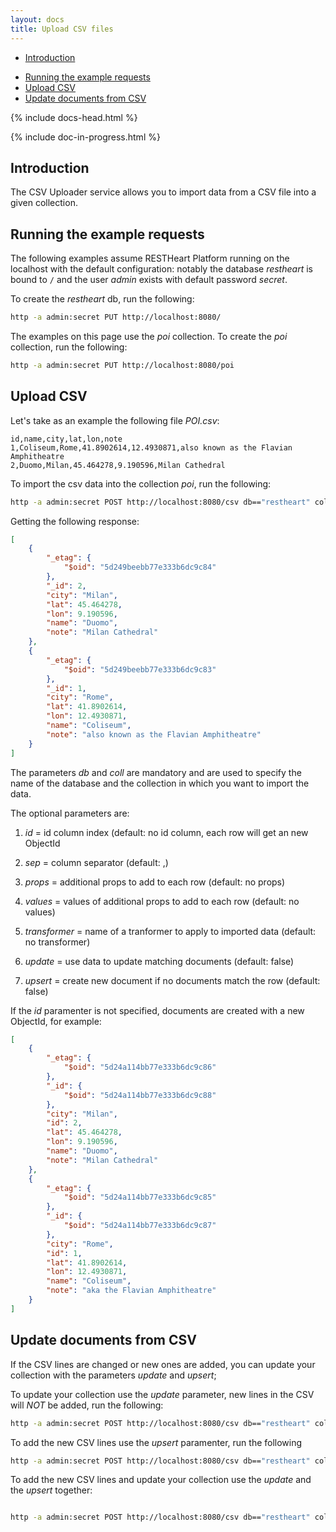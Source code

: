 ```yaml
---
layout: docs
title: Upload CSV files
---
```


<div markdown="1"  class="d-none d-xl-block col-xl-2 order-last bd-toc">


*  [Introduction ](#introduction)
-  [Running the example requests](#running-the-example-requests)
-  [Upload CSV](#upload-csv)
-  [Update documents from CSV](#update-documents-from-csv)

</div>

<div  markdown="1"  class="col-12 col-md-9 col-xl-8 py-md-3 bd-content">

  

{% include docs-head.html %}



{% include doc-in-progress.html %}

  

## Introduction

  

The CSV Uploader service allows you to import data from a CSV file into a given collection.


## Running the example requests

  

The following examples assume RESTHeart Platform running on the localhost with the default configuration: notably the database *restheart* is bound to `/` and the user *admin* exists with default password *secret*.

To create the *restheart* db, run the following:

```bash
http -a admin:secret PUT http://localhost:8080/

```


The examples on this page use the *poi* collection. To create the *poi* collection, run the following:

  

```bash
http -a admin:secret PUT http://localhost:8080/poi

```
  

## Upload CSV

Let's take as an example the following file *POI.csv*:

```
id,name,city,lat,lon,note
1,Coliseum,Rome,41.8902614,12.4930871,also known as the Flavian Amphitheatre
2,Duomo,Milan,45.464278,9.190596,Milan Cathedral
```
To import the csv data into the collection *poi*, run the following:

```bash
http -a admin:secret POST http://localhost:8080/csv db=="restheart" coll=="poi" id=="0" < POI.csv
```

Getting the following response:

```json
[
    {
		"_etag": {
			"$oid": "5d249beebb77e333b6dc9c84"
		},
		"_id": 2,
		"city": "Milan",
		"lat": 45.464278,
		"lon": 9.190596,
		"name": "Duomo",
		"note": "Milan Cathedral"
	},
	{
		"_etag": {
			"$oid": "5d249beebb77e333b6dc9c83"
		},
		"_id": 1,
		"city": "Rome",
		"lat": 41.8902614,
		"lon": 12.4930871,
		"name": "Coliseum",
		"note": "also known as the Flavian Amphitheatre"
	}
]

```

The parameters *db* and *coll* are mandatory and are used to specify the name of the database and the collection in which you want to import the data.

The optional parameters are:


1.  *id* = id column index (default: no id column, each row will get an new ObjectId

2.  *sep* = column separator (default: ,)

3.  *props* = additional props to add to each row (default: no props)

4.  *values* = values of additional props to add to each row (default: no values)

5.  *transformer* = name of a tranformer to apply to imported data (default: no transformer)

6.  *update* = use data to update matching documents (default: false)

7.  *upsert* = create new document if no documents match the row (default: false)

If the *id* paramenter is not specified, documents are created with a new ObjectId,  for example:
```json
[
    {
        "_etag": {
            "$oid": "5d24a114bb77e333b6dc9c86"
        },
        "_id": {
            "$oid": "5d24a114bb77e333b6dc9c88"
        },
        "city": "Milan",
        "id": 2,
        "lat": 45.464278,
        "lon": 9.190596,
        "name": "Duomo",
        "note": "Milan Cathedral"
    },
    {
        "_etag": {
            "$oid": "5d24a114bb77e333b6dc9c85"
        },
        "_id": {
            "$oid": "5d24a114bb77e333b6dc9c87"
        },
        "city": "Rome",
        "id": 1,
        "lat": 41.8902614,
        "lon": 12.4930871,
        "name": "Coliseum",
        "note": "aka the Flavian Amphitheatre"
    }
]

```
## Update documents from CSV
If the CSV lines are changed or new ones are added, you can update your collection with the parameters *update* and *upsert*;

To update your collection use the *update* parameter, new lines in the CSV will *NOT* be added, run the following:
```bash
http -a admin:secret POST http://localhost:8080/csv db=="restheart" coll=="poi" id=="0" "update"=="true" < POI.csv
```

To add the new CSV lines use the *upsert* paramenter, run the following

```bash
http -a admin:secret POST http://localhost:8080/csv db=="restheart" coll=="poi" id=="0" "upsert"=="true" < POI.csv

```

To add the new CSV lines and update your collection use the *update* and the *upsert* together:
```bash

http -a admin:secret POST http://localhost:8080/csv db=="restheart" coll=="poi" id=="0" "upsert"=="true" "upsert"=="true" < POI.csv

```
